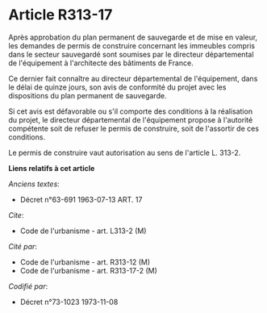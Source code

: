 # Article R313-17

Après approbation du plan permanent de sauvegarde et de mise en valeur, les demandes de permis de construire concernant les
immeubles compris dans le secteur sauvegardé sont soumises par le directeur départemental de l'équipement à l'architecte des
bâtiments de France.

Ce dernier fait connaître au directeur départemental de l'équipement, dans le délai de quinze jours, son avis de conformité
du projet avec les dispositions du plan permanent de sauvegarde.

Si cet avis est défavorable ou s'il comporte des conditions à la réalisation du projet, le directeur départemental de
l'équipement propose à l'autorité compétente soit de refuser le permis de construire, soit de l'assortir de ces conditions.

Le permis de construire vaut autorisation au sens de l'article L. 313-2.

**Liens relatifs à cet article**

_Anciens textes_:

  - Décret n°63-691 1963-07-13 ART. 17

_Cite_:

  - Code de l'urbanisme - art. L313-2 (M)

_Cité par_:

  - Code de l'urbanisme - art. R313-12 (M)
  - Code de l'urbanisme - art. R313-17-2 (M)

_Codifié par_:

  - Décret n°73-1023 1973-11-08
